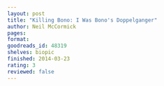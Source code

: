 ```yaml
---
layout: post
title: "Killing Bono: I Was Bono's Doppelganger"
author: Neil McCormick
pages: 
format: 
goodreads_id: 48319
shelves: biopic
finished: 2014-03-23
rating: 3
reviewed: false
---
```

